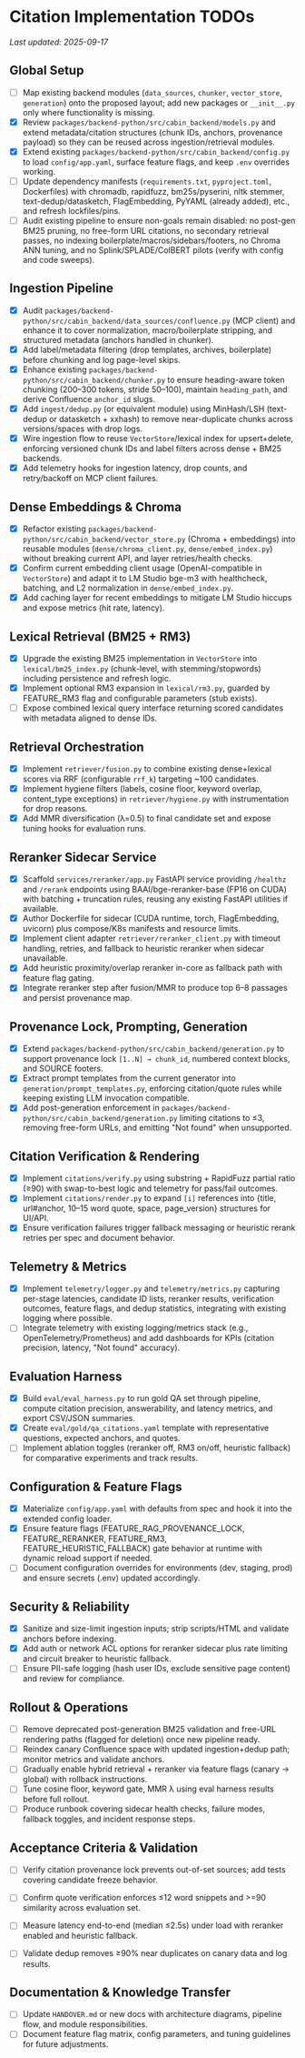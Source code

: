 # Citation Implementation TODOs

_Last updated: 2025-09-17_

## Global Setup
- [ ] Map existing backend modules (`data_sources`, `chunker`, `vector_store`, `generation`) onto the proposed layout; add new packages or `__init__.py` only where functionality is missing.
- [x] Review `packages/backend-python/src/cabin_backend/models.py` and extend metadata/citation structures (chunk IDs, anchors, provenance payload) so they can be reused across ingestion/retrieval modules.
- [x] Extend existing `packages/backend-python/src/cabin_backend/config.py` to load `config/app.yaml`, surface feature flags, and keep `.env` overrides working.
- [ ] Update dependency manifests (`requirements.txt`, `pyproject.toml`, Dockerfiles) with chromadb, rapidfuzz, bm25s/pyserini, nltk stemmer, text-dedup/datasketch, FlagEmbedding, PyYAML (already added), etc., and refresh lockfiles/pins.
- [ ] Audit existing pipeline to ensure non-goals remain disabled: no post-gen BM25 pruning, no free-form URL citations, no secondary retrieval passes, no indexing boilerplate/macros/sidebars/footers, no Chroma ANN tuning, and no Splink/SPLADE/ColBERT pilots (verify with config and code sweeps).

## Ingestion Pipeline
- [x] Audit `packages/backend-python/src/cabin_backend/data_sources/confluence.py` (MCP client) and enhance it to cover normalization, macro/boilerplate stripping, and structured metadata (anchors handled in chunker).
- [x] Add label/metadata filtering (drop templates, archives, boilerplate) before chunking and log page-level skips.
- [x] Enhance existing `packages/backend-python/src/cabin_backend/chunker.py` to ensure heading-aware token chunking (200–300 tokens, stride 50–100), maintain `heading_path`, and derive Confluence `anchor_id` slugs.
- [x] Add `ingest/dedup.py` (or equivalent module) using MinHash/LSH (text-dedup or datasketch + xxhash) to remove near-duplicate chunks across versions/spaces with drop logs.
- [x] Wire ingestion flow to reuse `VectorStore`/lexical index for upsert+delete, enforcing versioned chunk IDs and label filters across dense + BM25 backends.
- [x] Add telemetry hooks for ingestion latency, drop counts, and retry/backoff on MCP client failures.

## Dense Embeddings & Chroma
- [x] Refactor existing `packages/backend-python/src/cabin_backend/vector_store.py` (Chroma + embeddings) into reusable modules (`dense/chroma_client.py`, `dense/embed_index.py`) without breaking current API, and layer retries/health checks.
- [x] Confirm current embedding client usage (OpenAI-compatible in `VectorStore`) and adapt it to LM Studio bge-m3 with healthcheck, batching, and L2 normalization in `dense/embed_index.py`.
- [x] Add caching layer for recent embeddings to mitigate LM Studio hiccups and expose metrics (hit rate, latency).

## Lexical Retrieval (BM25 + RM3)
- [x] Upgrade the existing BM25 implementation in `VectorStore` into `lexical/bm25_index.py` (chunk-level, with stemming/stopwords) including persistence and refresh logic.
- [x] Implement optional RM3 expansion in `lexical/rm3.py`, guarded by FEATURE_RM3 flag and configurable parameters (stub exists).
- [ ] Expose combined lexical query interface returning scored candidates with metadata aligned to dense IDs.

## Retrieval Orchestration
- [x] Implement `retriever/fusion.py` to combine existing dense+lexical scores via RRF (configurable `rrf_k`) targeting ~100 candidates.
- [x] Implement hygiene filters (labels, cosine floor, keyword overlap, content_type exceptions) in `retriever/hygiene.py` with instrumentation for drop reasons.
- [x] Add MMR diversification (λ=0.5) to final candidate set and expose tuning hooks for evaluation runs.

## Reranker Sidecar Service
- [x] Scaffold `services/reranker/app.py` FastAPI service providing `/healthz` and `/rerank` endpoints using BAAI/bge-reranker-base (FP16 on CUDA) with batching + truncation rules, reusing any existing FastAPI utilities if available.
- [x] Author Dockerfile for sidecar (CUDA runtime, torch, FlagEmbedding, uvicorn) plus compose/K8s manifests and resource limits.
- [x] Implement client adapter `retriever/reranker_client.py` with timeout handling, retries, and fallback to heuristic reranker when sidecar unavailable.
- [x] Add heuristic proximity/overlap reranker in-core as fallback path with feature flag gating.
- [x] Integrate reranker step after fusion/MMR to produce top 6–8 passages and persist provenance map.

## Provenance Lock, Prompting, Generation
- [x] Extend `packages/backend-python/src/cabin_backend/generation.py` to support provenance lock `[1..N] → chunk_id`, numbered context blocks, and SOURCE footers.
- [x] Extract prompt templates from the current generator into `generation/prompt_templates.py`, enforcing citation/quote rules while keeping existing LLM invocation compatible.
- [x] Add post-generation enforcement in `packages/backend-python/src/cabin_backend/generation.py` limiting citations to ≤3, removing free-form URLs, and emitting "Not found" when unsupported.

## Citation Verification & Rendering
- [x] Implement `citations/verify.py` using substring + RapidFuzz partial ratio (≥90) with swap-to-best logic and telemetry for pass/fail outcomes.
- [x] Implement `citations/render.py` to expand `[i]` references into {title, url#anchor, 10–15 word quote, space, page_version} structures for UI/API.
- [x] Ensure verification failures trigger fallback messaging or heuristic rerank retries per spec and document behavior.

## Telemetry & Metrics
- [x] Implement `telemetry/logger.py` and `telemetry/metrics.py` capturing per-stage latencies, candidate ID lists, reranker results, verification outcomes, feature flags, and dedup statistics, integrating with existing logging where possible.
- [ ] Integrate telemetry with existing logging/metrics stack (e.g., OpenTelemetry/Prometheus) and add dashboards for KPIs (citation precision, latency, "Not found" accuracy).

## Evaluation Harness
- [x] Build `eval/eval_harness.py` to run gold QA set through pipeline, compute citation precision, answerability, and latency metrics, and export CSV/JSON summaries.
- [x] Create `eval/gold/qa_citations.yaml` template with representative questions, expected anchors, and quotes.
- [ ] Implement ablation toggles (reranker off, RM3 on/off, heuristic fallback) for comparative experiments and track results.

## Configuration & Feature Flags
- [x] Materialize `config/app.yaml` with defaults from spec and hook it into the extended config loader.
- [x] Ensure feature flags (FEATURE_RAG_PROVENANCE_LOCK, FEATURE_RERANKER, FEATURE_RM3, FEATURE_HEURISTIC_FALLBACK) gate behavior at runtime with dynamic reload support if needed.
- [ ] Document configuration overrides for environments (dev, staging, prod) and ensure secrets (.env) updated accordingly.

## Security & Reliability
- [x] Sanitize and size-limit ingestion inputs; strip scripts/HTML and validate anchors before indexing.
- [x] Add auth or network ACL options for reranker sidecar plus rate limiting and circuit breaker to heuristic fallback.
- [ ] Ensure PII-safe logging (hash user IDs, exclude sensitive page content) and review for compliance.

## Rollout & Operations
- [ ] Remove deprecated post-generation BM25 validation and free-URL rendering paths (flagged for deletion) once new pipeline ready.
- [ ] Reindex canary Confluence space with updated ingestion+dedup path; monitor metrics and validate anchors.
- [ ] Gradually enable hybrid retrieval + reranker via feature flags (canary → global) with rollback instructions.
- [ ] Tune cosine floor, keyword gate, MMR λ using eval harness results before full rollout.
- [ ] Produce runbook covering sidecar health checks, failure modes, fallback toggles, and incident response steps.

## Acceptance Criteria & Validation
- [ ] Verify citation provenance lock prevents out-of-set sources; add tests covering candidate freeze behavior.
- [ ] Confirm quote verification enforces ≤12 word snippets and >=90 similarity across evaluation set.
- [ ] Measure latency end-to-end (median ≤2.5s) under load with reranker enabled and heuristic fallback.
- [ ] Validate dedup removes ≥90% near duplicates on canary data and log results.



## Documentation & Knowledge Transfer
- [ ] Update `HANDOVER.md` or new docs with architecture diagrams, pipeline flow, and module responsibilities.
- [ ] Document feature flag matrix, config parameters, and tuning guidelines for future adjustments.
